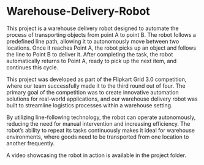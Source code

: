 # Warehouse-Delivery-Robot

This project is a warehouse delivery robot designed to automate the process of transporting objects from point A to point B. The robot follows a predefined line path, allowing it to autonomously move between two locations. Once it reaches Point A, the robot picks up an object and follows the line to Point B to deliver it. After completing the task, the robot automatically returns to Point A, ready to pick up the next item, and continues this cycle.

This project was developed as part of the Flipkart Grid 3.0 competition, where our team successfully made it to the third round out of four. The primary goal of the competition was to create innovative automation solutions for real-world applications, and our warehouse delivery robot was built to streamline logistics processes within a warehouse setting.

By utilizing line-following technology, the robot can operate autonomously, reducing the need for manual intervention and increasing efficiency. The robot’s ability to repeat its tasks continuously makes it ideal for warehouse environments, where goods need to be transported from one location to another frequently.

A video showcasing the robot in action is available in the project folder.
